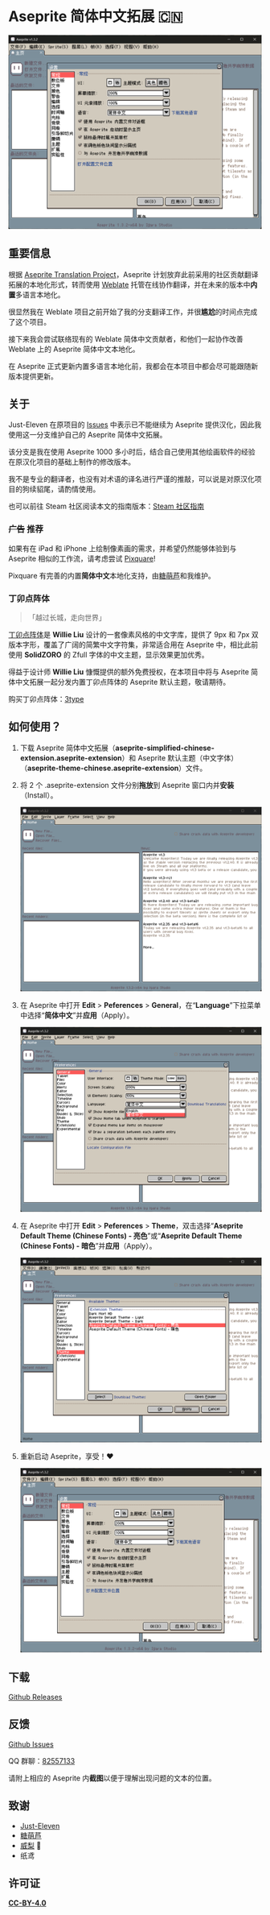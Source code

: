 # Aseprite 简体中文拓展 🇨🇳

![](https://raw.githubusercontent.com/Cetaceaqua/Aseprite-Simplified-Chinese-Extension/master/images/showcase.png)

## 重要信息

根据 [Aseprite Translation Project](https://github.com/aseprite/languages)，Aseprite 计划放弃此前采用的社区贡献翻译拓展的本地化形式，转而使用 [Weblate](https://hosted.weblate.org/projects/aseprite/#languages) 托管在线协作翻译，并在未来的版本中**内置**多语言本地化。

很显然我在 Weblate 项目之前开始了我的分支翻译工作，并很**尴尬**的时间点完成了这个项目。

接下来我会尝试联络现有的 Weblate 简体中文贡献者，和他们一起协作改善 Weblate 上的 Aseprite 简体中文本地化。

在 Aseprite 正式更新内置多语言本地化前，我都会在本项目中都会尽可能跟随新版本提供更新。



## 关于

Just-Eleven 在原项目的 [Issues](https://github.com/J-11/Aseprite-Simplified-Chinese/issues/3#issuecomment-1477370090) 中表示已不能继续为 Aseprite 提供汉化，因此我使用这一分支维护自己的 Aseprite 简体中文拓展。

该分支是我在使用 Aseprite 1000 多小时后，结合自己使用其他绘画软件的经验在原汉化项目的基础上制作的修改版本。

我不是专业的翻译者，也没有对术语的译名进行严谨的推敲，可以说是对原汉化项目的狗续貂尾，请酌情使用。



也可以前往 Steam 社区阅读本文的指南版本：[Steam 社区指南](https://steamcommunity.com/sharedfiles/filedetails/?id=3117755593)



### ~~广告~~ 推荐

如果有在 iPad 和 iPhone 上绘制像素画的需求，并希望仍然能够体验到与 Aseprite 相似的工作流，请考虑尝试 [Pixquare](https://www.pixquare.art/)!

Pixquare 有完善的内置**简体中文**本地化支持，由[糖萌芦](https://github.com/TML233)和我维护。



### 丁卯点阵体

> 「越过长城，走向世界」

[丁卯点阵体](https://atelier-anchor.com/typefaces/dinkie-bitmap)是 **Willie Liu** 设计的一套像素风格的中文字库，提供了 9px 和 7px 双版本字形，覆盖了广阔的简繁中文字符集，非常适合用在 Aseprite 中，相比此前使用 **SolidZORO** 的 Zfull 字体的中文主题，显示效果更加优秀。

得益于设计师 **Willie Liu** 慷慨提供的额外免费授权，在本项目中将与 Aseprite 简体中文拓展一起分发内置丁卯点阵体的 Aseprite 默认主题，敬请期待。

购买丁卯点阵体：[3type](https://3type.cn/fonts/dinkie_bitmap/index.html)



## 如何使用？

1. 下载 Aseprite 简体中文拓展（**aseprite-simplified-chinese-extension.aseprite-extension**）和 Aseprite 默认主题（中文字体）（**aseprite-theme-chinese.aseprite-extension**）文件。

2. 将 2 个 .aseprite-extension 文件分别**拖放**到 Aseprite 窗口内并**安装**（Install）。

   ![](https://raw.githubusercontent.com/Cetaceaqua/Aseprite-Simplified-Chinese-Extension/master/images/install_extension.gif)

3. 在 Aseprite 中打开 **Edit** > **Peferences** > **General**，在“**Language**”下拉菜单中选择“**简体中文**”并**应用**（Apply）。

   ![](https://raw.githubusercontent.com/Cetaceaqua/Aseprite-Simplified-Chinese-Extension/master/images/switch_language.png)

4. 在 Aseprite 中打开 **Edit** > **Peferences** > **Theme**，双击选择“**Aseprite Default Theme (Chinese Fonts) - 亮色**”或“**Aseprite Default Theme (Chinese Fonts) - 暗色**”并**应用**（Apply）。

   ![](https://raw.githubusercontent.com/Cetaceaqua/Aseprite-Simplified-Chinese-Extension/master/images/apply_theme.png)

5. 重新启动 Aseprite，享受！❤

   ![](https://raw.githubusercontent.com/Cetaceaqua/Aseprite-Simplified-Chinese-Extension/master/images/showcase.png)



## 下载

[Github Releases](https://github.com/Cetaceaqua/Aseprite-Simplified-Chinese-Extension/releases/latest)




## 反馈

[Github Issues](https://github.com/Cetaceaqua/Aseprite-Simplified-Chinese-Extension/issues)

QQ 群聊：[82557133](https://qm.qq.com/cgi-bin/qm/qr?_wv=1027&k=WPUrKL-im5ldUElzma-vhWr9BtFCs8SJ&authKey=tx6FtAXQqmgYQqgyduA01P78lCxZlMewXHT%2BHz9%2BWEcY4G51IV71ajmF9xQVzqpX&noverify=0&group_code=82557133)

请附上相应的 Aseprite 内**截图**以便于理解出现问题的文本的位置。




## 致谢

- [Just-Eleven](https://github.com/J-11)
- [糖萌芦](https://github.com/TML233)
- [威梨](https://weibo.com/u/5048436681) 🍐
- 纸鸢




## 许可证

[**CC-BY-4.0**](https://creativecommons.org/licenses/by/4.0)
